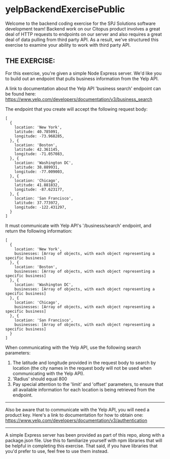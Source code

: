 # yelpBackendExercisePublic

Welcome to the backend coding exercise for the SPJ Solutions software development team!  Backend work on our Citopus product involves a great deal of HTTP requests to endpoints on our server and also requires a great deal of data pulling from third party API.  As a result, we've structured this exercise to examine your ability to work with third party API.  

## THE EXERCISE:

For this exercise, you're given a simple Node Express server.  We'd like you to build out an endpoint that pulls business information from the Yelp API. 

A link to documentation about the Yelp API 'business search' endpoint can be found here:  https://www.yelp.com/developers/documentation/v3/business_search

The endpoint that you create will accept the following request body:

```
[
  {
    location: 'New York',
    latitude: 40.785091,
    longitude: -73.968285,
  }, {
    location: 'Boston',
    latitude: 42.361145,
    longitude: -71.057083,
  }, {
    location: 'Washington DC',
    latitude: 38.889931,
    longitude: -77.009003,
  }, {
    location: 'Chicago',
    latitude: 41.881832,
    longitude: -87.623177,
  }, {
    location: 'San Francisco',
    latitude: 37.773972,
    longitude: -122.431297,
  }
]
```
It must communicate with Yelp API's '/business/search' endpoint, and return the following information:

```
[
  {
    location: 'New York',
    businesses: [Array of objects, with each object representing a specific business]
  }, {
    location: 'Boston',
    businesses: [Array of objects, with each object representing a specific business]
  }, {
    location: 'Washington DC',
    businesses: [Array of objects, with each object representing a specific business]
  }, {
    location: 'Chicago',
    businesses: [Array of objects, with each object representing a specific business]
  }, {
    location: 'San Francisco',
    businesses: [Array of objects, with each object representing a specific business]
  }
]
```
When communicating with the Yelp API, use the following search parameters:

1.  The latitude and longitude provided in the request body to search by location (the city names in the request body will not be used when communicating with the Yelp API).  
2.  'Radius' should equal 800
3.  Pay special attention to the 'limit' and 'offset' parameters, to ensure that all available information for each location is being retrieved from the endpoint.  

***

Also be aware that to communicate with the Yelp API, you will need a product key.  Here's a link to documentation for how to obtain one:  https://www.yelp.com/developers/documentation/v3/authentication

***

A simple Express server has been provided as part of this repo, along with a package.json file.  Use this to familiarize yourself with npm libraries that will be helpful in completing this exercise.  That said, if you have libraries that you'd prefer to use, feel free to use them instead.  
